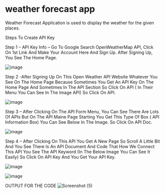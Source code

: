 # weather forecast app
Weather Forecast Application is used to display the weather for the given places.

Steps To Create API Key

Step 1 – API Key Info – Go To Google Search OpenWeatherMap API, Click On 1st Link And Make Your Account Here And Sign Up. After Signing Up, You See The Home Page.

![image](https://user-images.githubusercontent.com/122423905/211722390-a221dee5-4da8-4893-ab51-2ee4b68e5a06.png)



Step 2 -After Signing Up On This Open Weather API Website Whatever You See On The Home Page Because Sometimes You Get An API Key On The Home Page And Sometimes In The API Section So Click On API ( In Their Menu You Can See In The Image API) So Click On API.

![image](https://user-images.githubusercontent.com/122423905/211722422-27c37d93-d39f-4264-a39e-6a0d2aefb345.png)



Step 3 – After Clicking On The API Form Menu, You Can See There Are Lots Of APIs But On The API Maine Page Starting You Get This Type Of Box ( API Information Box) You Can See Below In The Image. So Click On API Doc.

![image](https://user-images.githubusercontent.com/122423905/211722444-989863dc-f2ab-4ad2-81cb-253539c6de50.png)



Step 4 – After Clicking On This API You Get A New Page So Scroll A Little Bit And You See There Is An API Document And Code That How We Connect This API You See The API Keyword (In The Below Image You Can See It Easily) So Click On API Key And You Get Your API Key.

![image](https://user-images.githubusercontent.com/122423905/211722463-ce54ef18-3bcd-4ebb-933d-bd8078874032.png)



![image](https://user-images.githubusercontent.com/122423905/211722477-a0c909c1-81e1-41fa-a8ef-851ccc8371fe.png)



OUTPUT FOR THE CODE
![Screenshot (5)](https://user-images.githubusercontent.com/122423905/211723224-0f5b3fff-e78c-4b17-9ee9-f214011a1fb6.png)


